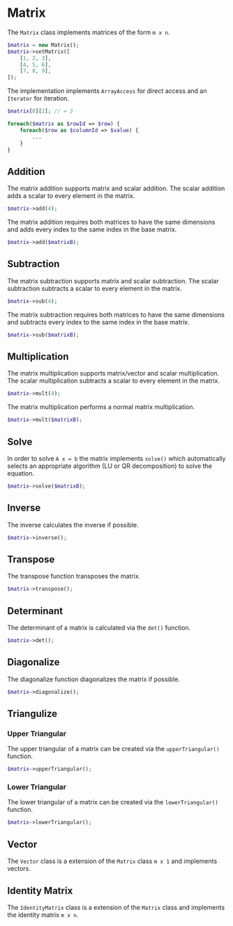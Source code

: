 # Matrix

The `Matrix` class implements matrices of the form `m x n`. 

```php
$matrix = new Matrix();
$matrix->setMatrix([
    [1, 2, 3],
    [4, 5, 6],
    [7, 8, 9],
]);
```

The implementation implements `ArrayAccess` for direct access and an `Iterator` for iteration.

```php
$matrix[0][2]; // = 3
```

```php
foreach($matrix as $rowId => $row) {
    foreach($row as $columnId => $value) {
        ...
    }
}
```

## Addition

The matrix addition supports matrix and scalar addition. The scalar addition adds a scalar to every element in the matrix.

```php
$matrix->add(4);
```

The matrix addition requires both matrices to have the same dimensions and adds every index to the same index in the base matrix.

```php
$matrix->add($matrixB);
```

## Subtraction

The matrix subtraction supports matrix and scalar subtraction. The scalar subtraction subtracts a scalar to every element in the matrix.

```php
$matrix->sub(4);
```

The matrix subtraction requires both matrices to have the same dimensions and subtracts every index to the same index in the base matrix.

```php
$matrix->sub($matrixB);
```

## Multiplication

The matrix multiplication supports matrix/vector and scalar multiplication. The scalar multiplication subtracts a scalar to every element in the matrix.

```php
$matrix->mult(4);
```

The matrix multiplication performs a normal matrix multiplication.

```php
$matrix->mult($matrixB);
```

## Solve

In order to solve `A x = b` the matrix implements `solve()` which automatically selects an appropriate algorithm (LU or QR decomposition) to solve the equation.

```php
$matrix->solve($matrixB);
```

## Inverse

The inverse calculates the inverse if possible.

```php
$matrix->inverse();
```

## Transpose

The transpose function transposes the matrix.

```php
$matrix->transpose();
```

## Determinant

The determinant of a matrix is calculated via the `det()` function.

```php
$matrix->det();
```

## Diagonalize

The diagonalize function diagonalizes the matrix if possible.

```php
$matrix->diagonalize();
```

## Triangulize

### Upper Triangular

The upper triangular of a matrix can be created via the `upperTriangular()` function.

```php
$matrix->upperTriangular();
```

### Lower Triangular

The lower triangular of a matrix can be created via the `lowerTriangular()` function.

```php
$matrix->lowerTriangular();
```

## Vector

The `Vector` class is a extension of the `Matrix` class `m x 1` and implements vectors.

## Identity Matrix

The `IdentityMatrix` class is a extension of the `Matrix` class and implements the identity matrix `m x n`.
